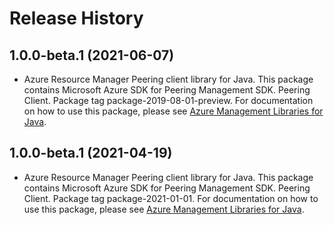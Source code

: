 # Release History

## 1.0.0-beta.1 (2021-06-07)

- Azure Resource Manager Peering client library for Java. This package contains Microsoft Azure SDK for Peering Management SDK. Peering Client. Package tag package-2019-08-01-preview. For documentation on how to use this package, please see [Azure Management Libraries for Java](https://aka.ms/azsdk/java/mgmt).

## 1.0.0-beta.1 (2021-04-19)

- Azure Resource Manager Peering client library for Java. This package contains Microsoft Azure SDK for Peering Management SDK. Peering Client. Package tag package-2021-01-01. For documentation on how to use this package, please see [Azure Management Libraries for Java](https://aka.ms/azsdk/java/mgmt).
